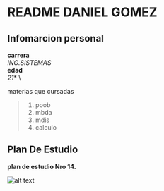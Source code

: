 # README DANIEL GOMEZ

## Infomarcion personal

  **carrera** \
   *ING.SISTEMAS* \
  **edad** \
    *21** \

  materias que cursadas
  
 > 1. poob
 > 2. mbda
 > 3. mdis
 > 4. calculo
  
## Plan De Estudio

  **plan de estudio Nro 14.**
  
  ![alt text](https://www.escuelaing.edu.co/escuela/planesEstudio/img/sistemas/planANTESde2018-2.pdf.png)  
